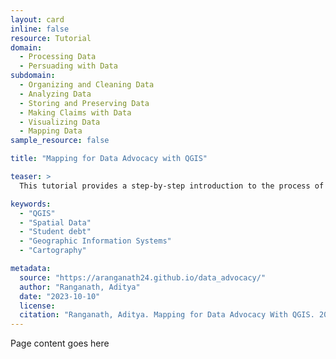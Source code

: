 ```yaml
---
layout: card
inline: false
resource: Tutorial
domain:
  - Processing Data
  - Persuading with Data
subdomain:
  - Organizing and Cleaning Data
  - Analyzing Data
  - Storing and Preserving Data
  - Making Claims with Data
  - Visualizing Data
  - Mapping Data
sample_resource: false

title: "Mapping for Data Advocacy with QGIS"

teaser: >
  This tutorial provides a step-by-step introduction to the process of making a basic choropleth map in Quantum Geographic Information Systems (QGIS), a widely used and supported open-source geospatial application. The tutorial uses data on student debt, and invites students to replicate a map of state-level variation in average student debt levels (in the United States) that was produced by the Institute for College Access and Success. The process of making this map that represents information about a salient contemporary issue invites students to reflect on ways in which map-making can play a role in their data advocacy efforts. 

keywords:
  - "QGIS"
  - "Spatial Data"
  - "Student debt"
  - "Geographic Information Systems"
  - "Cartography"

metadata:
  source: "https://aranganath24.github.io/data_advocacy/"
  author: "Ranganath, Aditya"
  date: "2023-10-10"
  license: 
  citation: "Ranganath, Aditya. Mapping for Data Advocacy With QGIS. 2023. https://aranganath24.github.io/data_advocacy/"
---
```


Page content goes here


